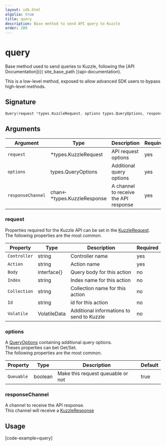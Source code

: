 ```yaml
---
layout: sdk.html
algolia: true
title: query
description: Base method to send API query to Kuzzle
order: 200
---
```


# query

Base method used to send queries to Kuzzle, following the [API Documentation]({{ site_base_path }}api-documentation).

<div class="alert alert-warning">
This is a low-level method, exposed to allow advanced SDK users to bypass high-level methods.
</div>

## Signature

```go
Query(request *types.KuzzleRequest, options types.QueryOptions, responseChannel chan<- *types.KuzzleResponse)
```

## Arguments

| Argument          | Type                          | Description                           | Required |
| ----------------- | ----------------------------- | ------------------------------------- | -------- |
| `request`         | \*types.KuzzleRequest         | API request options                   | yes      |
| `options`         | types.QueryOptions            | Additional query options              | yes      |
| `responseChannel` | chan<- \*types.KuzzleResponse | A channel to receive the API response | yes      |

### **request**

Properties required for the Kuzzle API can be set in the [KuzzleRequest](https://github.com/kuzzleio/sdk-go/blob/master/types/kuzzle_request.go).  
The following properties are the most common.

| Property     | Type         | Description                               | Required |
| ------------ | ------------ | ----------------------------------------- | -------- |
| `Controller` | string       | Controller name                           | yes      |
| `Action`     | string       | Action name                               | yes      |
| `Body`       | interface{}  | Query body for this action                | no       |
| `Index`      | string       | Index name for this action                | no       |
| `Collection` | string       | Collection name for this action           | no       |
| `Id`         | string       | id for this action                        | no       |
| `Volatile`   | VolatileData | Additional informations to send to Kuzzle | no       |

### **options**

A [QueryOptions](https://github.com/kuzzleio/sdk-go/blob/master/types/query_options.go) containing additional query options.  
Theses properties can bet Get/Set.  
The following properties are the most common.

| Property   | Type    | Description                       | Default |
| ---------- | ------- | --------------------------------- | ------- |
| `Queuable` | boolean | Make this request queuable or not | true    |

### **responseChannel**

A channel to receive the API response.  
This channel will receive a [KuzzleResponse](https://github.com/kuzzleio/sdk-go/blob/master/types/kuzzle_response.go)

## Usage

[code-example=query]
